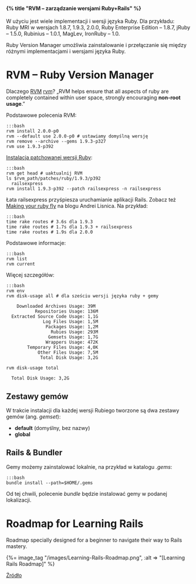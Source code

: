 #### {% title "RVM – zarządzanie wersjami Ruby+Rails" %}

W użyciu jest wiele implementacji i wersji języka Ruby. Dla przykładu:
Ruby MRI w wersjach 1.8.7, 1.9.3, 2.0.0, Ruby Enterprise Edition – 1.8.7,
jRuby – 1.5.0, Rubinius – 1.0.1, MagLev, IronRuby – 1.0.

Ruby Version Manager umożliwia zainstalowanie i przełączanie
się między różnymi implementacjami i wersjami języka Ruby.


# RVM – Ruby Version Manager

Dlaczego [RVM] [rvm]?
„RVM helps ensure that all aspects of ruby are completely contained
within user space, strongly encouraging **non-root usage**.”

Podstawowe polecenia RVM:

    :::bash
    rvm install 2.0.0-p0
    rvm --default use 2.0.0-p0 # ustawiamy domyślną wersję
    rvm remove --archive --gems 1.9.3-p327
    rvm use 1.9.3-p392

[Instalacja patchowanej wersji Ruby](http://astrails.com/blog/2012/11/13/rvm-install-patched-ruby-for-faster-rails-startup):

    :::bash
    rvm get head # uaktualnij RVM
    ls $rvm_path/patches/ruby/1.9.3/p392
      railsexpress
    rvm install 1.9.3-p392 --patch railsexpress -n railsexpress

Łata railsexpress przyśpiesza uruchamianie aplikacji Rails.
Zobacz też
[Making your ruby fly](http://alisnic.net/blog/making-your-ruby-fly/) na blogu Andrei Lisnica.
Na przykład:

    :::bash
    time rake routes # 3.6s dla 1.9.3
    time rake routes # 1.7s dla 1.9.3 + railsexpress
    time rake routes # 1.9s dla 2.0.0

Podstawowe informacje:

    :::bash
    rvm list
    rvm current

Więcej szczegółów:

    :::bash
    rvm env
    rvm disk-usage all # dla sześciu wersji języka ruby + gemy

        Downloaded Archives Usage: 39M
               Repositories Usage: 136M
      Extracted Source Code Usage: 1,1G
                  Log Files Usage: 1,5M
                   Packages Usage: 1,2M
                     Rubies Usage: 293M
                    Gemsets Usage: 1,7G
                   Wrappers Usage: 472K
            Temporary Files Usage: 4,0K
                Other Files Usage: 7,5M
                 Total Disk Usage: 3,2G

    rvm disk-usage total

      Total Disk Usage: 3,2G


## Zestawy gemów

W trakcie instalacji dla każdej wersji Rubiego
tworzone są dwa zestawy gemów (ang. *gemset*):

* **default** (domyślny, bez nazwy)
* **global**


## Rails & Bundler

Gemy możemy zainstalować lokalnie, na przykład w katalogu *.gems*:

    :::bash
    bundle install --path=$HOME/.gems

Od tej chwili, polecenie *bundle* będzie instalować gemy w podanej lokalizacji.


# Roadmap for Learning Rails

Roadmap specially designed for a beginner to navigate their way to Rails mastery.

{%= image_tag "/images/Learning-Rails-Roadmap.png", :alt => "[Learning Rails Roadmap]" %}

[Źródło](http://techiferous.com/2010/07/roadmap-for-learning-rails/)


[rvm]: http://rvm.beginrescueend.com/ "Ruby Version Manager"
